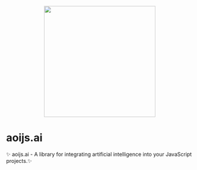 <p align="center">
  <a>
    <img width="300" src="https://www.fonstola.ru/images/202405/www.fonstola.ru.1715812562.2480.jpg">
  </a>
</p>

# aoijs.ai
✨ aoijs.ai - A library for integrating artificial intelligence into your JavaScript projects.✨
